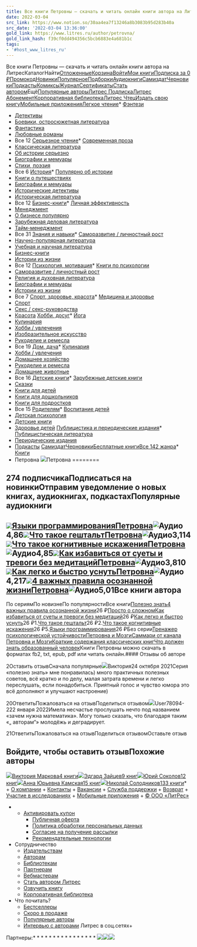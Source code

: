 ```yaml
---
title: Все книги Петровны — скачать и читать онлайн книги автора на Литрес
date: 2022-03-04
src_link: https://www.notion.so/30aa4ea7f13246a8b3083b95d283b40a
src_date: '2022-03-04 13:36:00'
gold_link: https://www.litres.ru/author/petrovna/
gold_link_hash: f39cf0dd494356c5bcb6883e4a681b1c
tags:
- '#host_www_litres_ru'
---
```



Все книги Петровны — скачать и читать онлайн книги автора на ЛитресКаталогНайти[Отложенные](/my-books/liked/)[Корзина](/my-books/cart/)[Войти](/pages/login/)[Мои книги](/my-books)[Подписка за 0 ₽](/litres_subscription/)[Промокод](/pages/put_money_on_account/?descr=18)[Новинки](/new/)[Популярное](/popular/)[Подборки](/collections/)[Аудиокниги](/audiobooks/)[Самиздат](/selfpublishing/)[Черновики](/drafts/)[Подкасты](/pages/podcasts/)[Комиксы](/comics/)[Журнал](/journal/)[Сертификаты](/certificate-present/)[Стать автором](https://selfpub.ru/?utm_source=litres&utm_medium=header&utm_campaign=top)Ещё[Популярные авторы](/luchshie-avtori/)[Литрес Подписка](/litres_subscription/)[Литрес Абонемент](/abonement/)[Корпоративная библиотека](/corp-library/)[Литрес Чтец](/reader/)[Издать свою книгу](/selfpub/)[Мобильные приложения](/app/)[Легкое чтение](/legkoe-chtenie/)* [Фэнтези](/knigi-fentezi/ " 59462 книги")
* [Детективы](/knigi-detektivy/ " 50155 книг")
* [Боевики, остросюжетная литература](/knigi-boeviki-ostrosugetnaya/ " 34908 книг")
* [Фантастика](/knigi-fantastika/ " 69692 книги")
* [Любовные романы](/knigi-lubovnye-romany/ " 87780 книг")
* Все 12
[Серьезное чтение](/sereznoe-chtenie/)* [Современная проза](/knigi-sovremennaya-proza/ " 133267 книг")
* [Классическая литература](/klassicheskaya-literatura/ " 68759 книг")
* [Об истории серьезно](/sereznoe-chtenie/ob-istorii-serezno/ " 55203 книги")
* [Биографии и мемуары](/knigi-publicistika/biografii-memuary/ " 23000 книг")
* [Cтихи, поэзия](/sereznoe-chtenie/ctihi-poeziya/ " 27600 книг")
* Все 6
[История](/istoriya/)* [Популярно об истории](/populyarno-ob-istorii/ " 8601 книга")
* [Книги о путешествиях](/knigi-priklucheniya/puteshestviyah/ " 10014 книг")
* [Биографии и мемуары](/knigi-publicistika/biografii-memuary/ " 23000 книг")
* [Исторические детективы](/knigi-detektivy/istoricheskie/ " 2413 книг")
* [Историческая литература](/knigi-sovremennaya-proza/istoricheskaya-literatura/ " 16306 книг")
* Все 12
[Бизнес-книги](/znaniya-navyki/biznes/)* [Личная эффективность](/biznes-knigi/lichnaya-effektivnost/ " 4996 книг")
* [Менеджмент](/biznes-knigi/menedzhment/ " 9563 книги")
* [О бизнесе популярно](/biznes-knigi/o-biznese-populyarno/ " 11950 книг")
* [Зарубежная деловая литература](/biznes-knigi/zarubezhnaya-delovaya-literatura/ " 12737 книг")
* [Тайм-менеджмент](/biznes-knigi/taym-menedzhment/ " 511 книг")
* Все 31
[Знания и навыки](/znaniya-navyki/)* [Саморазвитие / личностный рост](/knigi-psihologiya/samorazvitiye-lichnostnyy-rost/ " 22002 книги")
* [Научно-популярная литература](/knigi-nauka-obrazovanie/nauchno-populyarnaya-literatura/ " 16781 книга")
* [Учебная и научная литература](/znaniya-navyki/uchebnaya-nauchnaya-literatura/ " 298809 книг")
* [Бизнес-книги](/znaniya-navyki/biznes/ " 64109 книг")
* [Истории из жизни](/psihologiya-motivaciya/istorii-iz-zhizni/ " 9652 книги")
* Все 12
[Психология, мотивация](/psihologiya-motivaciya/)* [Книги по психологии](/knigi-psihologiya/ " 43084 книги")
* [Саморазвитие / личностный рост](/knigi-psihologiya/samorazvitiye-lichnostnyy-rost/ " 22002 книги")
* [Религия и духовная литература](/psihologiya-motivaciya/religiya-duhovnaya-literatura/ " 15439 книг")
* [Биографии и мемуары](/knigi-publicistika/biografii-memuary/ " 23000 книг")
* [Истории из жизни](/psihologiya-motivaciya/istorii-iz-zhizni/ " 9652 книги")
* Все 7
[Спорт, здоровье, красота](/sport-zdorove-krasota/)* [Медицина и здоровье](/sport-zdorove-krasota/medicina-i-zdorove/ " 18307 книг")
* [Спорт](/sport-zdorove-krasota/sport/ " 6898 книг")
* [Секс / секс-руководства](/erotika-seks/seksualnyye-rukovodstva/ " 1534 книги")
* [Красота](/sport-zdorove-krasota/krasota/ " 2111 книг")
[Хобби, досуг](/hobbi-dosug/)* [Йога](/knigi-ezoterika/yoga/ " 1025 книг")
* [Кулинария](/knigi-dom-semya/kulinariya/ " 6088 книг")
* [Хобби / увлечения](/knigi-dom-semya/hobbi_uvlecheniya/ " 7750 книг")
* [Изобразительное искусство](/knigi-iskusstvo/izobrazitelnoe-iskusstvo/ " 12005 книг")
* [Рукоделие и ремесла](/knigi-dom-semya/rukodeliye-remesla/ " 7689 книг")
* Все 19
[Дом, дача](/dom-dacha/)* [Кулинария](/knigi-dom-semya/kulinariya/ " 6088 книг")
* [Хобби / увлечения](/knigi-dom-semya/hobbi_uvlecheniya/ " 7750 книг")
* [Домашнее хозяйство](/dom-dacha/domashnee-hozyaystvo/ " 820 книг")
* [Рукоделие и ремесла](/knigi-dom-semya/rukodeliye-remesla/ " 7689 книг")
* [Домашние животные](/knigi-dom-semya/domashnie-zhivotnye/ " 1335 книг")
* Все 16
[Детские книги](/detskie-knigi/)* [Зарубежные детские книги](/detskie-knigi/zarubezhnye/ " 7060 книг")
* [Сказки](/detskie-knigi/skazki/ " 14943 книги")
* [Книги для детей](/detskie-knigi/children/ " 12213 книг")
* [Книги для дошкольников](/detskie-knigi/knigi_doshkolniki/ " 3021 книга")
* [Книги для подростков](/detskie-knigi/dlya-podrostkov/ " 5338 книг")
* Все 15
[Родителям](/roditelyam/)* [Воспитание детей](/knigi-dom-semya/vospitanie-detey/ " 6771 книга")
* [Детская психология](/knigi-psihologiya/detskaya/ " 3330 книг")
* [Детские книги](/detskie-knigi/ " 75358 книг")
* [Здоровье детей](/zdorovye-detey/ " 822 книги")
[Публицистика и периодические издания](/publicistika-periodicheskie-izdaniya/)* [Публицистическая литература](/knigi-publicisticheskaya_literatura/ " 86331 книга")
* [Периодические издания](/periodicheskie-izdaniya/ " 37909 книг")
* [Подкасты](/podcasts/ " 32630 книг")
[Самиздат](/selfpublishing/)[Черновики](/drafts/)[Бесплатные книги](/collections/besplatnie-knigi/)[Все 142 жанра](/pages/new_genres/)* [Книги](https://www.litres.ru)
* Петровна
![](https://www.litres.ru/static/authors/100/14/82/22/14822247.jpg)Петровна
========

274 подписчикаПодписаться на новинкиОтправим уведомление о новых книгах, аудиокнигах, подкастахПопулярные аудиокниги
---------------------

[![](https://cv4.litres.ru/pub/c/cover/32525191.jpg)](/audiobook/petrovna/yazyki-programmirovaniya-32525191/)[Языки программирования](/audiobook/petrovna/yazyki-programmirovaniya-32525191/)[Петровна](/author/petrovna/)![](/_next/static/media/label-audio.5e7fddf8.svg "Аудио")4,86[![](https://cv4.litres.ru/pub/c/cover/32525319.jpg)](/audiobook/petrovna/chto-takoe-geshtalt-32525319/)[Что такое гештальт](/audiobook/petrovna/chto-takoe-geshtalt-32525319/)[Петровна](/author/petrovna/)![](/_next/static/media/label-audio.5e7fddf8.svg "Аудио")3,114[![](https://cv4.litres.ru/pub/c/cover/32525327.jpg)](/audiobook/petrovna/chto-takoe-kognitivnye-iskazheniya-32525327/)[Что такое когнитивные искажения](/audiobook/petrovna/chto-takoe-kognitivnye-iskazheniya-32525327/)[Петровна](/author/petrovna/)![](/_next/static/media/label-audio.5e7fddf8.svg "Аудио")4,85[![](https://cv4.litres.ru/pub/c/cover/63118937.jpg)](/audiobook/petrovna/kak-izbavitsya-ot-suety-i-trevogi-bez-meditaciy-63118937/)[Как избавиться от суеты и тревоги без медитаций](/audiobook/petrovna/kak-izbavitsya-ot-suety-i-trevogi-bez-meditaciy-63118937/)[Петровна](/author/petrovna/)![](/_next/static/media/label-audio.5e7fddf8.svg "Аудио")3,810[![](https://cv4.litres.ru/pub/c/cover/63118992.jpg)](/audiobook/petrovna/kak-legko-i-bystro-usnut-63118992/)[Как легко и быстро уснуть](/audiobook/petrovna/kak-legko-i-bystro-usnut-63118992/)[Петровна](/author/petrovna/)![](/_next/static/media/label-audio.5e7fddf8.svg "Аудио")4,217[![](https://cv4.litres.ru/pub/c/cover/63119012.jpg)](/audiobook/petrovna/4-vazhnyh-pravila-osoznannoy-zhizni-63119012/)[4 важных правила осознанной жизни](/audiobook/petrovna/4-vazhnyh-pravila-osoznannoy-zhizni-63119012/)[Петровна](/author/petrovna/)![](/_next/static/media/label-audio.5e7fddf8.svg "Аудио")5,01Все книги автора
----------------

По сериямПо новизнеПо популярностиВсе книги[Полезно знать](/series/polezno-znat-548575/)[4 важных правила осознанной жизни](/audiobook/petrovna/4-vazhnyh-pravila-osoznannoy-zhizni-63119012/)26 ₽[Просто о сложном](/series/prosto-o-slozhnom-548583/)[Как избавиться от суеты и тревоги без медитаций](/audiobook/petrovna/kak-izbavitsya-ot-suety-i-trevogi-bez-meditaciy-63118937/)26 ₽[Как легко и быстро уснуть](/audiobook/petrovna/kak-legko-i-bystro-usnut-63118992/)26 ₽1.[Что такое гештальт](/audiobook/petrovna/chto-takoe-geshtalt-32525319/)26 ₽2.[Что такое когнитивные искажения](/audiobook/petrovna/chto-takoe-kognitivnye-iskazheniya-32525327/)26 ₽5.[Языки программирования](/audiobook/petrovna/yazyki-programmirovaniya-32525191/)26 ₽Без серии[Тренажер психологической устойчивости](/podcast/petrovna/trenazher-psihologicheskoy-ustoychivosti-69758443/)[Петровна и Мозги](/podcast/petrovna/petrovna-i-mozgi-69758455/)[Саммари от канала Петровна и Мозги](/podcast/petrovna/sammari-ot-kanala-petrovna-i-mozgi-69765937/)[Краткие содержания классических книг](/podcast/petrovna/kratkie-soderzhaniya-klassicheskih-knig-69765946/)[Что должен знать образованный человек](/podcast/petrovna/chto-dolzhen-znat-obrazovannyy-chelovek-69765949/)Книги Петровны можно скачать в форматах fb2, txt, epub, pdf или читать онлайн.#### Отзывы об авторе

2Оставить отзывСначала популярные![](/_next/static/media/noPhoto100.f1b178f4.svg)Виктория24
 октября 2021Серия «полезно знать» мне понравилась) много практичных полезных советов, всё кратко и по делу, малая затрата времени и легко переслушать, если понадобиться. Приятный голос и чувство юмора это всё дополняют и улучшают настроение)

20ОтветитьПожаловаться на отзывПоделиться отзывом![](/_next/static/media/noPhoto100.f1b178f4.svg)User78094-222
 января 2022Имела несчастье прослушать нечто под названием «зачем нужна математика». Могу только сказать, что благодаря таким «„ авторам“» молодёжь и деградирует.

21ОтветитьПожаловаться на отзывПоделиться отзывомОставьте отзыв

Войдите, чтобы оставить отзывПохожие авторы
--------------

[![](https://www.litres.ru/static/authors/100/09/61/59/09615979.jpg)Виктория Маркова4 книги](/author/viktoriya-markova/)[![](https://www.litres.ru/static/authors/100/17/24/85/17248594.jpg)Эдгард Зайцев9 книг](/author/edgard-zaycev/)[![](/_next/static/media/noPhoto100.f1b178f4.svg)Юрий Соколов12 книг](/author/uriy-sokolov-22095862/)[![](https://www.litres.ru/static/authors/100/32/28/75/32287537.jpg)Анна Юрьевна Камская15 книг](/author/anna-kamskaya/)[![](/_next/static/media/noPhoto100.f1b178f4.svg)Николай Солодников133 книги](/author/nikolay-solodnikov/)* + [О компании](/o-kompanii/)
	+ [Контакты](/o-kompanii/contactnaya-informaciya/)
	+ [Вакансии](/company/vacancies/)
	+ [Служба поддержки](https://litres.helpdeskeddy.com/ru)
	+ [Возврат](https://litres.helpdeskeddy.com/ru/knowledge_base/article/634/category/57)
	+ [Участие в исследованиях](/ux-research-now/1/)
	+ [Мобильные приложения](/app/)
	+ [© ООО «ЛитРес»](self)
* + [Активировать купон](/pages/put_money_on_account/?descr=18)
	+ [Публичная оферта](/pages/litres_oferta/)
	+ [Политика обработки персональных данных](/static/litres/inc/ru/privacy_policy.html)
	+ [Согласие на получение рассылки](/static/litres/inc/ru/receive_newsletters.html)
	+ [Рекомендательные технологии](/products/recommendations/)
* Сотрудничество
	+ [Издательствам](/o-kompanii/partneram/avtoram-i-izdatelstvam/)
	+ [Авторам](/o-kompanii/partneram/avtoram-i-izdatelstvam/)
	+ [Библиотекам](/o-kompanii/biblioteka/)
	+ [Партнерам](/o-kompanii/partnerskie-programmy/)
	+ [Вебмастерам](/partners/)
	+ [Стать автором Литрес](https://selfpub.ru/?utm_source=litres&utm_medium=footer)
	+ [Озвучить книгу](/reader/)
	+ [Корпоративная библиотека](/corp-library/)
* Что почитать?
	+ [Бестселлеры](/popular/)
	+ [Скоро в продаже](/collections/skoro-v-prodazhe/)
	+ [Популярные авторы](/luchshie-avtori/)
	+ [Интервью с авторами](/intervju/)
Литрес в соц.сетях+ 

Партнеры:* 
* 
* 
* 
* 
* 
* 
* 
* 
* 
* 
* 
* 
* 
* 
* 
![](https://www.tns-counter.ru/V13a****litres_ru/ru/UTF-8/tmsec=litres_total/)![](https://mc.yandex.ru/watch/2199583)![](https://vk.com/rtrg?p=VK-RTRG-280711-d3F84)